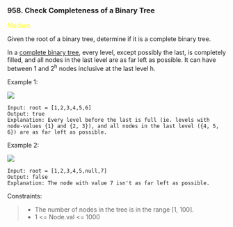 <h3>958. Check Completeness of a Binary Tree</h3>

<span style="color:yellow">Medium</span>

Given the root of a binary tree, determine if it is a complete binary tree.

In a [complete binary tree](http://en.wikipedia.org/wiki/Binary_tree#Types_of_binary_trees), every level, except possibly the last, is completely filled, and all nodes in the last level are as far left as possible. It can have between 1 and 2<sup>h</sup> nodes inclusive at the last level h.



Example 1:

![](https://assets.leetcode.com/uploads/2018/12/15/complete-binary-tree-1.png)

    Input: root = [1,2,3,4,5,6]
    Output: true
    Explanation: Every level before the last is full (ie. levels with node-values {1} and {2, 3}), and all nodes in the last level ({4, 5, 6}) are as far left as possible.

Example 2:

![](https://assets.leetcode.com/uploads/2018/12/15/complete-binary-tree-2.png)

    Input: root = [1,2,3,4,5,null,7]
    Output: false
    Explanation: The node with value 7 isn't as far left as possible.



Constraints:

> - The number of nodes in the tree is in the range [1, 100].
> - 1 <= Node.val <= 1000

